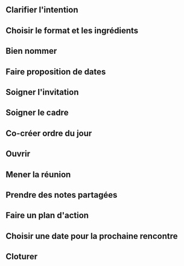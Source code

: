 ## Clarifier l'intention

## Choisir le format et les ingrédients

## Bien nommer

## Faire proposition de dates

## Soigner l'invitation

## Soigner le cadre

## Co-créer ordre du jour

## Ouvrir

## Mener la réunion

## Prendre des notes partagées

## Faire un plan d'action

## Choisir une date pour la prochaine rencontre

## Cloturer

